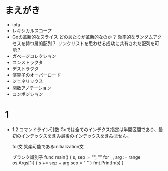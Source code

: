 # まえがき
- iota
- レキシカルスコープ
- Goの革新的なスライス
    どのあたりが革新的なのか？
        効率的なランダムアクセスを持つ層的配列？
        リンクリストを思わせる成功に共有された配列を可能？
- ガベージコレクション
- コンストラクタ
- デストラクタ
- 演算子のオーバーロード
- ジェネリックス
- 関数アノテーション
- コンポジション

# 1
- 1.2 コマンドライン引数
    Goでは全てのインデクス指定は半開区間であり、最初のインデックスを含み最後のインデックスを含みません。

    for文 笑楽可能であるinitialization文

    ブランク識別子
    func main() {
	    s, sep := "", ""
	    for _, arg := range os.Args[1:] {
		    s += sep + arg
		    sep = " "
	    }
	    fmt.Println(s)
    }



